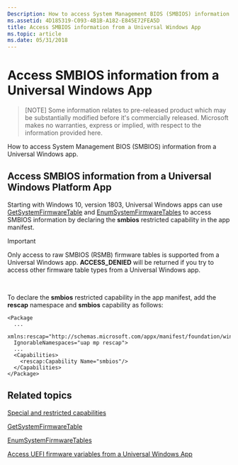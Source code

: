 ```yaml
---
Description: How to access System Management BIOS (SMBIOS) information from a Universal Windows app.
ms.assetid: 4D185319-C093-4B1B-A182-E845E72FEA5D
title: Access SMBIOS information from a Universal Windows App
ms.topic: article
ms.date: 05/31/2018
---
```


# Access SMBIOS information from a Universal Windows App

> [NOTE]
> Some information relates to pre-released product which may be substantially modified before it's commercially released. Microsoft makes no warranties, express or implied, with respect to the information provided here.

How to access System Management BIOS (SMBIOS) information from a Universal Windows app.

## Access SMBIOS information from a Universal Windows Platform App

Starting with Windows 10, version 1803, Universal Windows apps can use [GetSystemFirmwareTable](/windows/win32/api/sysinfoapi/nf-sysinfoapi-getsystemfirmwaretable) and [EnumSystemFirmwareTables](/windows/win32/api/sysinfoapi/nf-sysinfoapi-enumsystemfirmwaretables) to access SMBIOS information by declaring the **smbios** restricted capability in the app manifest.

> [!IMPORTANT]
> Only access to raw SMBIOS (RSMB) firmware tables is supported from a Universal Windows app. **ACCESS\_DENIED** will be returned if you try to access other firmware table types from a Universal Windows app.

 

To declare the **smbios** restricted capability in the app manifest, add the **rescap** namespace and **smbios** capability as follows:

``` syntax
<Package
  ...
  xmlns:rescap="http://schemas.microsoft.com/appx/manifest/foundation/windows10/restrictedcapabilities"
  IgnorableNamespaces="uap mp rescap">  
  ...
  <Capabilities>
    <rescap:Capability Name="smbios"/>
  </Capabilities>
</Package>
```

## Related topics

<dl> <dt>

[Special and restricted capabilities](/windows/uwp/packaging/app-capability-declarations#special-and-restricted-capabilities)
</dt> <dt>

[GetSystemFirmwareTable](/windows/win32/api/sysinfoapi/nf-sysinfoapi-getsystemfirmwaretable)
</dt> <dt>

[EnumSystemFirmwareTables](/windows/win32/api/sysinfoapi/nf-sysinfoapi-enumsystemfirmwaretables)
</dt> <dt>

[Access UEFI firmware variables from a Universal Windows App](access-uefi-firmware-variables-from-a-universal-windows-app.md)
</dt> </dl>

 

 